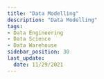 ```yaml
---
title: "Data Modelling"
description: "Data Modelling"
tags: 
- Data Engineering
- Data Science
- Data Warehouse
sidebar_position: 30
last_update:
  date: 11/29/2021
---
```


